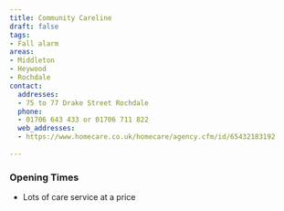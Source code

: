 ```yaml
---
title: Community Careline
draft: false
tags:
- Fall alarm
areas:
- Middleton
- Heywood
- Rochdale
contact:
  addresses:
  - 75 to 77 Drake Street Rochdale
  phone:
  - 01706 643 433 or 01706 711 822
  web_addresses:
  - https://www.homecare.co.uk/homecare/agency.cfm/id/65432183192
  
---
```


### Opening Times
* Lots of care service at a price